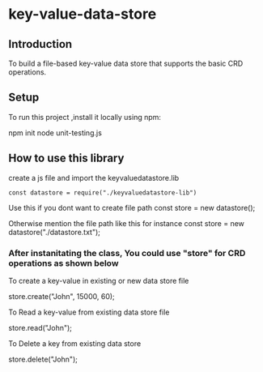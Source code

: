 # key-value-data-store

## Introduction

To build a file-based key-value data store that supports the basic CRD operations.

## Setup

To run this project ,install it locally using npm:

  npm init
  node unit-testing.js

## How to use this library

create a js file and import the keyvaluedatastore.lib

    const datastore = require("./keyvaluedatastore-lib")

Use this if you dont want to create file path
const store = new datastore();

Otherwise mention the file path like this for instance
const store = new datastore("./datastore.txt");


### After instanitating the class, You could use "store" for CRD operations as shown below 

To create a key-value in existing or new data store file

store.create("John", 15000, 60);


To Read a key-value from existing data store file

store.read("John");


To Delete a key from existing data store

store.delete("John");
